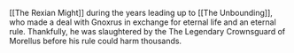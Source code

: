 [[The Rexian Might]] during the years leading up to [[The Unbounding]], who made a deal with Gnoxrus in exchange for eternal life and an eternal rule. Thankfully, he was slaughtered by the The Legendary Crownsguard of Morellus before his rule could harm thousands.